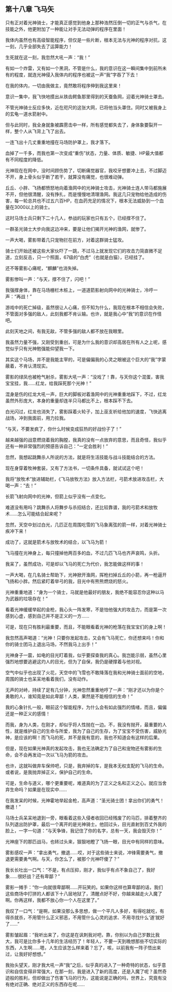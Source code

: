 ## 第十八章 飞马矢

只有正对着光神骑士，才能真正感觉到他身上那种浩然压倒一切的正气与杀气，在技能之外，他更附加了一种能让对手无法动弹的程序在里面！

我体内虽然也有高级智能程序，但仅是一些片断，根本无法与光神的程序对抗，这一刻，几乎全部失去了运算能力！

生死就在这一刻，我忽然大吼一声：“我！”

有如一个炸雷，又有如一个黑洞，不管是什么，我的意识在这一瞬间集中到前所未有的程度，就连光神侵入我体内的程序也被这一声“我”字吞了下去！

在我的体内，一切由我做主，竟然敢将程序伸到我这里来！

意识一集中，我飞快地摸出从铁齿鳄鱼那里得到的天蚕鱼网，迎着光神骑士罩去。

不管光神骑士反应多快，近在咫尺的这张大网，已将他当头罩住。同时又被我身上的玄龟一道水箭射中。

但与此同时，我全身就象被霹雳击中一样，所有感觉都失去了，身体象要裂开一样，整个人从飞背上飞了出去。

一连飞出十几丈重重地撞在马场防护罩上，我才落下。

血掉了一千多，而我也第一次变成“重伤”状态，力量、体质、敏捷、HP最大值都有不同程度的降低。

光神现在在网中，没时间顾伤势了，切断痛觉器官，我咬牙想要冲上去，不过脚迈不开，身上骨头似乎断了若干，就算没有痛觉，也很难动弹。

丘丘、小胖、飞扬都愤怒地向着渔网中的光神骑士攻击，光神骑士连人带马都施展不开，但他很清醒，没有挣扎，而是慢慢地清理渔网。我这几只宠物给他造成的伤害，每一轮总共也不过五六百HP，在血药充足的情况下，根本无法威胁到一个血量在3000以上的骑士。

这时马场士兵只剩下二十几人，参战的玩家也只有五个，已经撑不住了。

一群圣光骑士大步向我这边冲来，要是让他们揭开光神的渔网，就惨了。

一声大喝，雾影带着几只宠物拦在前方，对着这群骑士猛攻。

骑士们开始还被这些大家伙吓了一跳，不过马上就发现它们的攻击力简直微不足道，立刻反击，只一个照面，67级的“白虎”（也就是白猫），已经挂了。

还不等雾影心痛呢，“麒麟”也消失掉。

雾影惨叫一声：“与天，撑不住了，闪吧！”

我强撑身体，靠在马场栅栏木桩上，一道道箭影射向网中的光神骑士，冷哼一声：“再战！”

游戏中的死亡掉级，虽然很让人心痛，但不知为什么，我现在根本不相信会失败，不管面对多强的敌人，此刻我都不肯认输。也许，就是我心中“我”的意识在作怪吧。

此刻天地之间，有我无敌，不管多强的敌人都不放在我眼里。

我虽然力量不强，又刚受到重创，可是为什么我的意识却高居在所有人之上呢，感觉似乎只有光神勉强能仰望我一下。

其实这个马场，并不是我能主宰的，可是偏偏我的心灵之眼被这个巨大的“我”字蒙蔽着，不肯认清现实。

雾影的绿凤也被枪气射杀，雾影大吼一声：“没戏了！靠，与天你这个混蛋，害我宝宝挂，我……红龙，给我踩死那个光神！”

混身是伤的红龙大吼一声，巨大的脚板对着渔网中的光神重重地踩下，不过，红龙虽然外形庞大，本身的重量却连半只马都比不上，根本踩不下去。

白光闪过，红龙也消失了，雾影踩着火轮子，加上巫支祈给他加的速度，飞快逃离战场，冲到我面前，用力拉我。

“与天，不要发疯了，你什么时候变成狂热的好战份子了！”

越来越强的战意燃烧着我的胸膛，我真的没有一点放弃的意思，而且奇怪，我似乎还有一种非常强烈的预感告诉自己：“一定会胜利！”

忽然，我想起跳舞杀人所说的方法，就是将生活技能与战斗技能结合的方法。

现在身穿着牧神套装，又有了方法书，一切条件具备，就试试这个吧！

我将“放牧术”放进辅助栏，《飞马放牧方法》放入方法栏，弓箭术放进攻击栏，大喝一声：“去！”

长箭飞射向网中的光神，但箭上似乎没有一点变化。

难道没有用吗？跳舞杀人将舞步与杀招结合，还比较靠谱，我的弓箭术和放牧术……怎么可能结合起来呢？

忽然，天空中划过白光，几匹正在周围吃雪的飞马象离弦的箭一样，对着光神骑士疾冲下来！

成功了，这就是箭术与放牧术的结合，以飞马为箭！

飞马撞在光神身上，每只撞掉他两百多的血，不过几匹飞马也齐声哀鸣，头折。

我呆了，虽然成功，可是却以飞马的死亡为代价，我怎能做这样的事！

一声大喝，在几名骑士帮助下，光神掀开渔网，挥枪扫掉丘丘的小箭，再一枪逼开飞扬和小胖。然后紧盯着举弓的我，目光中有熊熊燃烧的怒火。

光神重重地道：“身为一个骑士，马就是他最好的朋友，我绝不能容忍你这种以马为武器的垃圾存在！”

看着光神缓缓举起的金枪，我心头一阵发寒，不是怕他强大的攻击力，而是第一次感到心虚，感到自己并不是正义的一方……

可是，现在只有胜利最重要，而且，不能眼看着光神的枪落在我宝宝们的身上啊！

我忽然高声喝道：“光神！只要你发起攻击，又会有飞马死亡，你还想来吗！你和你的骑士团马上退出马场，不然我马上出手！”

光神身子一震，如电的目光盯着我，似乎要探查我的真心。我岂能示弱，虽然心里强烈地想要逃避这灼人的目光，但为了自保，我仍是硬撑着与他对视。

空气中似乎也出现了火花，天空中的飞雪也不敢降落在我和光神骑士面前的空地，周围的骑士也呆呆地看着我们，没有动作。

无声的对峙，持续了足有几分钟，光神忽然重重地哼了一声：“刚才还以为你是个勇敢的人，谁知竟是如此卑鄙！人类，果然是不能相信的生命！”

我的心象针扎一般，眼前这个智能程序，为什么会有如此强烈的情绪，而且，偏偏还是一种正义的感情！

而我，身为人类，在刚才，却似乎将人性抛在一边。不，我没有抛开，最重要的人性，就是维护自己的生命与所爱，我为了自己的生存，为了宝宝不受伤害，威胁光神，是应该的啊！而飞马的死，并不是我有意的，我也不知道会有这样的后果。

但是，现在如果光神真的发起攻击，我也无法确定为了自己和宠物还有雾影的生命，会不会再发动一次以飞马为箭的攻击。

也许，这就叫做弃车保帅吧，只是，我弃掉的车，是我本无权支配的飞马的生命。或者说，是我抛弃掉正义，保护自己的生命。

可是，生命与道义，哪个更重要呢，难道真的为了正义之名和正义之心。就应当舍弃生命吗？如果是在现实中……

在我发呆的时候，光神霍地举起金枪，高声道：“圣光骑士团！拿出你们的勇气！撤退！”

马场士兵呆呆地退到一旁，眼看着这些入侵者收回已经残废了的马匹，排着整齐的队列退出防护罩，最后一个离开的是光神骑士。他回过头，目光直射到百丈外我的脸上，一字一句道：“与天争锋，我记住了你的名字，总有一天，我会毁灭你！”

光神座下的那匹战马，也转过头来，狠狠地瞪了飞扬一眼，目光中有同样的意味。

雾影感叹一声：“拿出勇气，撤退……哎，对于这些骑士来说，冲锋需要勇气，撤退更需要勇气啊。与天，你怎么了，被那个光神吓傻了？”

我长长吐出一口气：“不是，有点压抑，刚才，我似乎有点不象自己了，我好象……很好战？还有卑鄙？”

雾影一摊手：“你一向就很卑鄙啊……开玩笑的。如果你这样也算卑鄙的话，我们这些商场中打拼的人都该下十八层地狱了，清醒点好不好，你越来越走火入魔了啊。你再这样，我都不放心你一个人在这里了。”

我叹了一口气：“是啊，如果没那么多思想，做一个平凡人多好，有得吃就吃，有得杀就杀，不用管什么正义邪恶，不用管什么心灵的追求、不用寻找什么‘道’就好了……”

雾影皱起眉：“我听出来了，你这是在讽刺我对吧，靠，你别以为自己岁数比我大，我可是比你多十几年的生活经历了！年轻人，不要一天到晚想那些不切实际的东西，人生啊……嗯，人生应该怎么样来着？忘了，咳，以前我有一阵子悟出来过，让我好好想想。”

我抬头望天，刚才我大吼一声“我”之后，似乎真的进入了一种奇特的状态，似乎意识和自信变得非常强大，在那一刻，我是进入了新的高度，还是入魔了呢？虽然奇迹般的胜利，但却做出了伤害飞马的行为，这能说是正确的吗，世界上，究竟有没有绝对正确、绝对正义的东西存在呢……

